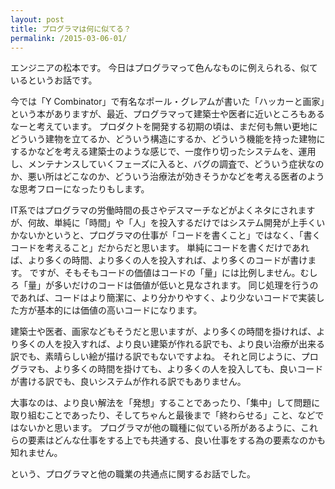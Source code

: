 ```yaml
---
layout: post
title: プログラマは何に似てる？
permalink: /2015-03-06-01/
---
```


エンジニアの松本です。
今日はプログラマって色んなものに例えられる、似ているというお話です。

今では「Y Combinator」で有名なポール・グレアムが書いた「ハッカーと画家」という本がありますが、最近、プログラマって建築士や医者に近いところもあるなーと考えています。
プロダクトを開発する初期の頃は、まだ何も無い更地にどういう建物を立てるか、どういう構造にするか、どういう機能を持った建物にするかなどを考える建築士のような感じで、一度作り切ったシステムを、運用し、メンテナンスしていくフェーズに入ると、バグの調査で、どういう症状なのか、悪い所はどこなのか、どういう治療法が効きそうかなどを考える医者のような思考フローになったりもします。

IT系ではプログラマの労働時間の長さやデスマーチなどがよくネタにされますが、何故、単純に「時間」や「人」を投入するだけではシステム開発が上手くいかないかというと、プログラマの仕事が「コードを書くこと」ではなく、「書くコードを考えること」だからだと思います。
単純にコードを書くだけであれば、より多くの時間、より多くの人を投入すれば、より多くのコードが書けます。
ですが、そもそもコードの価値はコードの「量」には比例しません。むしろ「量」が多いだけのコードは価値が低いと見なされます。
同じ処理を行うのであれば、コードはより簡潔に、より分かりやすく、より少ないコードで実装した方が基本的には価値の高いコードになります。

建築士や医者、画家などもそうだと思いますが、より多くの時間を掛ければ、より多くの人を投入すれば、より良い建築が作れる訳でも、より良い治療が出来る訳でも、素晴らしい絵が描ける訳でもないですよね。
それと同じように、プログラマも、より多くの時間を掛けても、より多くの人を投入しても、良いコードが書ける訳でも、良いシステムが作れる訳でもありません。

大事なのは、より良い解法を「発想」することであったり、「集中」して問題に取り組むことであったり、そしてちゃんと最後まで「終わらせる」こと、などではないかと思います。
プログラマが他の職種に似ている所があるように、これらの要素はどんな仕事をする上でも共通する、良い仕事をする為の要素なのかも知れません。

という、プログラマと他の職業の共通点に関するお話でした。
